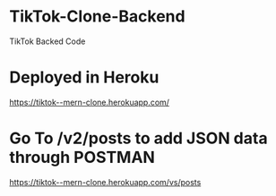 # TikTok-Clone-Backend
TikTok Backed Code
# Deployed in Heroku
https://tiktok--mern-clone.herokuapp.com/
# Go To /v2/posts to add JSON data through POSTMAN
https://tiktok--mern-clone.herokuapp.com/vs/posts
